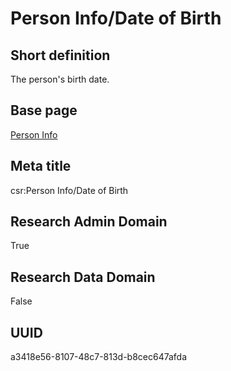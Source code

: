 # Person Info/Date of Birth
## Short definition
The person's birth date.
## Base page
[Person Info](../../Objects/Person%20Info.md)
## Meta title
csr:Person Info/Date of Birth
## Research Admin Domain
True
## Research Data Domain
False
## UUID
a3418e56-8107-48c7-813d-b8cec647afda
